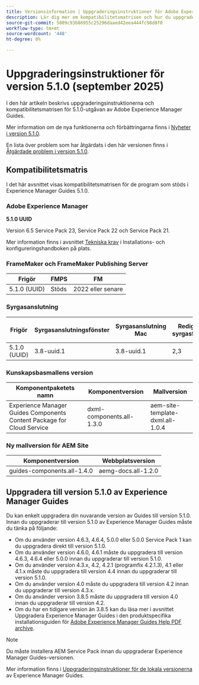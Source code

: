 ```yaml
---
title: Versionsinformation | Uppgraderingsinstruktioner för Adobe Experience Manager Guides 5.1.0
description: Lär dig mer om kompatibilitetsmatrisen och hur du uppgraderar till version 5.1.0 av Adobe Experience Manager Guides.
source-git-commit: 5809c93b86955c25296daaed42eea444fc98d8f0
workflow-type: tm+mt
source-wordcount: '448'
ht-degree: 0%

---
```


# Uppgraderingsinstruktioner för version 5.1.0 (september 2025)

I den här artikeln beskrivs uppgraderingsinstruktionerna och kompatibilitetsmatrisen för 5.1.0-utgåvan av Adobe Experience Manager Guides.

Mer information om de nya funktionerna och förbättringarna finns i [Nyheter i version 5.1.0](../release-info/whats-new-5-1-0.md).

En lista över problem som har åtgärdats i den här versionen finns i [Åtgärdade problem i version 5.1.0](../release-info/fixed-issues-5-1-0.md).

## Kompatibilitetsmatris

I det här avsnittet visas kompatibilitetsmatrisen för de program som stöds i Experience Manager Guides 5.1.0.

### Adobe Experience Manager

**5.1.0 UUID**

Version 6.5 Service Pack 23, Service Pack 22 och Service Pack 21.

Mer information finns i avsnittet [Tekniska krav](../install-guide/download-install-technical-requirements.md) i Installations- och konfigureringshandboken på plats.

### FrameMaker och FrameMaker Publishing Server

| Frigör | FMPS | FM |
| --- | --- | --- |
| 5.1.0 (UUID) | Stöds | 2022 eller senare |

### Syrgasanslutning

| Frigör | Syrgasanslutningsfönster | Syrgasanslutning Mac | Redigera i syrgasfönster | Redigera i Syrgas Mac |
| --- | --- | --- |--- |--- |
| 5.1.0 (UUID) | 3.8-uuid.1 | 3.8-uuid.1 | 2,3 | 2,3 |

### Kunskapsbasmallens version

| Komponentpaketets namn | Komponentversion | Mallversion |
|---|---|---|
| Experience Manager Guides Components Content Package for Cloud Service | dxml-components.all-1.3.0 | aem-site-template-dxml.all-1.0.4 |

### Ny mallversion för AEM Site


| Komponentversion | Webbplatsversion |
|---|---|
| guides-components.all-1.4.0 | aemg-docs.all-1.2.0 |


## Uppgradera till version 5.1.0 av Experience Manager Guides

Du kan enkelt uppgradera din nuvarande version av Guides till version 5.1.0. Innan du uppgraderar till version 5.1.0 av Experience Manager Guides måste du tänka på följande:

- Om du använder version 4.6.3, 4.6.4, 5.0.0 eller 5.0.0 Service Pack 1 kan du uppgradera direkt till version 5.1.0.
- Om du använder version 4.6.0, 4.6.1 måste du uppgradera till version 4.6.3, 4.6.4 eller 5.0.0 innan du uppgraderar till version 5.1.0.
- Om du använder version 4.3.x, 4.2, 4.2.1 (programfix 4.2.1.3), 4.1 eller 4.1.x måste du uppgradera till version 4.4 innan du uppgraderar till version 5.1.0.
- Om du använder version 4.0 måste du uppgradera till version 4.2 innan du uppgraderar till version 4.3.x.
- Om du använder version 3.8.5 måste du uppgradera till version 4.0 innan du uppgraderar till version 4.2.
- Om du har en tidigare version än 3.8.5 kan du läsa mer i avsnittet Uppgradera Experience Manager Guides i den produktspecifika installationsguiden för [Adobe Experience Manager Guides Help PDF archive](https://helpx.adobe.com/xml-documentation-for-experience-manager/archive.html).

>[!NOTE]
>
>Du måste installera AEM Service Pack innan du uppgraderar Experience Manager Guides-versionen.

Mer information finns i [Uppgraderingsinstruktioner för de lokala versionerna](../install-guide/upgrade-xml-documentation.md) av Experience Manager Guides.
